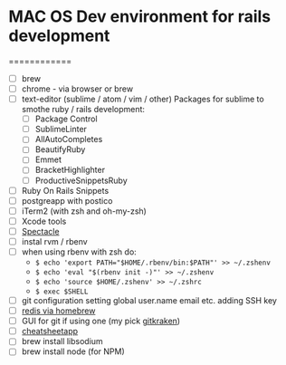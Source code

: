 # MAC OS Dev environment for rails development
============

- [ ] brew
- [ ] chrome - via browser or brew
- [ ] text-editor (sublime / atom / vim / other)
  Packages for sublime to smothe ruby / rails development: 
    - [ ] Package Control
    - [ ] SublimeLinter
    - [ ] AllAutoCompletes
    - [ ] BeautifyRuby
    - [ ] Emmet
    - [ ] BracketHighlighter
    - [ ] ProductiveSnippetsRuby
- [ ] Ruby On Rails Snippets
- [ ] postgreapp with postico
- [ ] iTerm2 (with zsh and oh-my-zsh)
- [ ] Xcode tools
- [ ] [Spectacle](https://www.spectacleapp.com/)
- [ ] instal rvm / rbenv
- [ ] when using rbenv with zsh do:
    - `$ echo 'export PATH="$HOME/.rbenv/bin:$PATH"' >> ~/.zshenv`
    - `$ echo 'eval "$(rbenv init -)"' >> ~/.zshenv`
    - `$ echo 'source $HOME/.zshenv' >> ~/.zshrc`
    - `$ exec $SHELL`
- [ ] git configuration setting global user.name email etc. adding SSH key
- [ ] [redis via homebrew](https://medium.com/@petehouston/install-and-config-redis-on-mac-os-x-via-homebrew-eb8df9a4f298)
- [ ] GUI for git if using one (my pick [gitkraken](https://www.gitkraken.com/))
- [ ] [cheatsheetapp](https://www.cheatsheetapp.com/CheatSheet/)
- [ ] brew install libsodium
- [ ] brew install node (for NPM)
